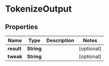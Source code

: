 

# TokenizeOutput


## Properties

Name | Type | Description | Notes
------------ | ------------- | ------------- | -------------
**result** | **String** |  |  [optional]
**tweak** | **String** |  |  [optional]



